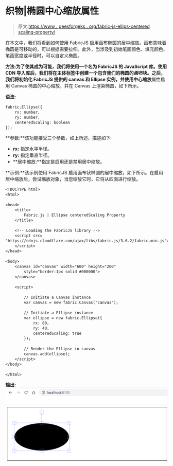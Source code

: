 # 织物|椭圆中心缩放属性

> 原文:[https://www . geesforgeks . org/fabric-js-ellips-centered scaling-property/](https://www.geeksforgeeks.org/fabric-js-ellipse-centeredscaling-property/)

在本文中，我们将看到如何使用 FabricJS 启用画布椭圆的居中缩放。画布意味着椭圆是可移动的，可以根据需要拉伸。此外，当涉及到初始笔画颜色、填充颜色、笔画宽度或半径时，可以自定义椭圆。

**方法:**为了使其成为可能，我们将使用一个名为 FabricJS 的 JavaScript 库。使用 CDN 导入库后，我们将在主体标签中创建一个包含我们的椭圆的*画布*块。之后，我们将初始化 FabricJS 提供的 canvas 和 Ellipse 实例，并使用**中心缩放**属性启用 Canvas 椭圆的中心缩放，并在 Canvas 上渲染椭圆，如下所示。

**语法:**

```
fabric.Ellipse({
    rx: number,
    ry: number,
    centeredScaling: boolean
}); 
```

**参数:**该功能接受三个参数，如上所述，描述如下:

*   **rx:** 指定水平半径。
*   **ry:** 指定垂直半径。
*   **居中缩放:**指定是启用还是禁用居中缩放。

**示例:**该示例使用 FabricJS 启用画布状椭圆的居中缩放，如下所示。在启用居中缩放后，尝试缩放对象，当您缩放它时，它将从四面进行缩放。

```
<!DOCTYPE html>
<html>

<head>
    <title>
        Fabric.js | Ellipse centeredScaling Property
    </title>

    <!-- Loading the FabricJS library -->
    <script src=
"https://cdnjs.cloudflare.com/ajax/libs/fabric.js/3.6.2/fabric.min.js">
    </script>
</head>

<body>
    <canvas id="canvas" width="600" height="200" 
        style="border:1px solid #000000">
    </canvas>

    <script>

        // Initiate a Canvas instance
        var canvas = new fabric.Canvas("canvas");

        // Initiate a Ellipse instance
        var ellipse = new fabric.Ellipse({
            rx: 80,
            ry: 40,
            centeredScaling: true
        });

        // Render the Ellipse in canvas
        canvas.add(ellipse);
    </script>
</body>

</html>
```

**输出:**
![](img/9e364691f4281569eb851868db63343a.png)